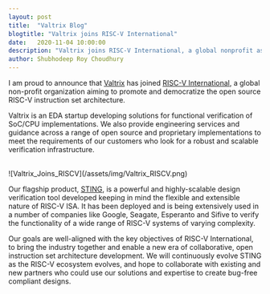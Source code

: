 ```yaml
---
layout: post
title:  "Valtrix Blog"
blogtitle: "Valtrix joins RISC-V International"
date:   2020-11-04 10:00:00
description: "Valtrix joins RISC-V International, a global nonprofit association for the advancement of RISC-V ISA"
author: Shubhodeep Roy Choudhury
---
```


I am proud to announce that [Valtrix][valtrix_link] has joined [RISC-V International][riscv_link], a global non-profit organization aiming to promote and democratize the open source RISC-V instruction set architecture.

Valtrix is an EDA startup developing solutions for functional verification of SoC/CPU implementations. We also provide engineering<!--more--> services and guidance across a range of open source and proprietary implementations to meet the requirements of our customers who look for a robust and scalable verification infrastructure.

<br/>
![Valtrix_Joins_RISCV](/assets/img/Valtrix_RISCV.png)
<br/>

Our flagship product, [STING][sting_link], is a powerful and highly-scalable design verification tool developed keeping in mind the flexible and extensible nature of RISC-V ISA. It has been deployed and is being extensively used in a number of companies like Google, Seagate, Esperanto and Sifive to verify the functionality of a wide range of RISC-V systems of varying complexity.

Our goals are well-aligned with the key objectives of RISC-V International, to bring the industry together and enable a new era of collaborative, open instruction set architecture development. We will continuously evolve STING as the RISC-V ecosystem evolves, and hope to collaborate with existing and new partners who could use our solutions and expertise to create bug-free compliant designs.

[valtrix_link]: https://valtrix.in/
[sting_link]:  https://valtrix.in/sting
[riscv_link]: https://riscv.org/
